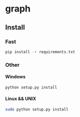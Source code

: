 # graph

## Install

### Fast
```bash
pip install -r requirements.txt
```

### Other

#### Windows
```bash
python setup.py install
```

#### Linux && UNIX
```bash
sudo python setup.py install
```
